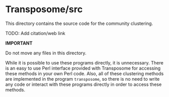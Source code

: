 Transposome/src
===========

This directory contains the source code for the community clustering. 

TODO: Add citation/web link



**IMPORTANT**

Do not move any files in this directory. 


While it is possible to use these programs directly, it is unnecessary. There is 
an easy to use Perl interface provided with Transposome for accessing these methods 
in your own Perl code. Also, all of these clustering methods are implemented in the 
program `transposome`, so there is no need to write any code or interact with 
these programs directly in order to access these methods.

